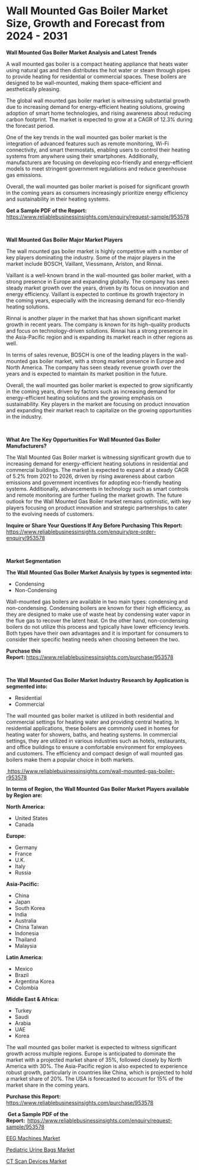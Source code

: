 <p><h1>Wall Mounted Gas Boiler Market Size, Growth and Forecast from 2024 - 2031</h1></p><p><strong>Wall Mounted Gas Boiler Market Analysis and Latest Trends</strong></p>
<p><p>A wall mounted gas boiler is a compact heating appliance that heats water using natural gas and then distributes the hot water or steam through pipes to provide heating for residential or commercial spaces. These boilers are designed to be wall-mounted, making them space-efficient and aesthetically pleasing.</p><p>The global wall mounted gas boiler market is witnessing substantial growth due to increasing demand for energy-efficient heating solutions, growing adoption of smart home technologies, and rising awareness about reducing carbon footprint. The market is expected to grow at a CAGR of 12.3% during the forecast period.</p><p>One of the key trends in the wall mounted gas boiler market is the integration of advanced features such as remote monitoring, Wi-Fi connectivity, and smart thermostats, enabling users to control their heating systems from anywhere using their smartphones. Additionally, manufacturers are focusing on developing eco-friendly and energy-efficient models to meet stringent government regulations and reduce greenhouse gas emissions.</p><p>Overall, the wall mounted gas boiler market is poised for significant growth in the coming years as consumers increasingly prioritize energy efficiency and sustainability in their heating systems.</p></p>
<p><strong>Get a Sample PDF of the Report:&nbsp;</strong> <a href="https://www.reliablebusinessinsights.com/enquiry/request-sample/953578">https://www.reliablebusinessinsights.com/enquiry/request-sample/953578</a></p>
<p>&nbsp;</p>
<p><strong>Wall Mounted Gas Boiler Major Market Players</strong></p>
<p><p>The wall mounted gas boiler market is highly competitive with a number of key players dominating the industry. Some of the major players in the market include BOSCH, Vaillant, Viessmann, Ariston, and Rinnai.</p><p>Vaillant is a well-known brand in the wall-mounted gas boiler market, with a strong presence in Europe and expanding globally. The company has seen steady market growth over the years, driven by its focus on innovation and energy efficiency. Vaillant is expected to continue its growth trajectory in the coming years, especially with the increasing demand for eco-friendly heating solutions.</p><p>Rinnai is another player in the market that has shown significant market growth in recent years. The company is known for its high-quality products and focus on technology-driven solutions. Rinnai has a strong presence in the Asia-Pacific region and is expanding its market reach in other regions as well.</p><p>In terms of sales revenue, BOSCH is one of the leading players in the wall-mounted gas boiler market, with a strong market presence in Europe and North America. The company has seen steady revenue growth over the years and is expected to maintain its market position in the future.</p><p>Overall, the wall mounted gas boiler market is expected to grow significantly in the coming years, driven by factors such as increasing demand for energy-efficient heating solutions and the growing emphasis on sustainability. Key players in the market are focusing on product innovation and expanding their market reach to capitalize on the growing opportunities in the industry.</p></p>
<p>&nbsp;</p>
<p><strong>What Are The Key Opportunities For Wall Mounted Gas Boiler Manufacturers?</strong></p>
<p><p>The Wall Mounted Gas Boiler market is witnessing significant growth due to increasing demand for energy-efficient heating solutions in residential and commercial buildings. The market is expected to expand at a steady CAGR of 5.2% from 2021 to 2026, driven by rising awareness about carbon emissions and government incentives for adopting eco-friendly heating systems. Additionally, advancements in technology such as smart controls and remote monitoring are further fueling the market growth. The future outlook for the Wall Mounted Gas Boiler market remains optimistic, with key players focusing on product innovation and strategic partnerships to cater to the evolving needs of customers.</p></p>
<p><strong>Inquire or Share Your Questions If Any Before Purchasing This Report:</strong> <a href="https://www.reliablebusinessinsights.com/enquiry/pre-order-enquiry/953578">https://www.reliablebusinessinsights.com/enquiry/pre-order-enquiry/953578</a></p>
<p>&nbsp;</p>
<p><strong>Market Segmentation</strong></p>
<p><strong>The Wall Mounted Gas Boiler Market Analysis by types is segmented into:</strong></p>
<p><ul><li>Condensing</li><li>Non-Condensing</li></ul></p>
<p><p>Wall-mounted gas boilers are available in two main types: condensing and non-condensing. Condensing boilers are known for their high efficiency, as they are designed to make use of waste heat by condensing water vapor in the flue gas to recover the latent heat. On the other hand, non-condensing boilers do not utilize this process and typically have lower efficiency levels. Both types have their own advantages and it is important for consumers to consider their specific heating needs when choosing between the two.</p></p>
<p><strong>Purchase this Report:&nbsp;</strong><a href="https://www.reliablebusinessinsights.com/purchase/953578">https://www.reliablebusinessinsights.com/purchase/953578</a></p>
<p>&nbsp;</p>
<p><strong>The Wall Mounted Gas Boiler Market Industry Research by Application is segmented into:</strong></p>
<p><ul><li>Residential</li><li>Commercial</li></ul></p>
<p><p>The wall mounted gas boiler market is utilized in both residential and commercial settings for heating water and providing central heating. In residential applications, these boilers are commonly used in homes for heating water for showers, baths, and heating systems. In commercial settings, they are utilized in various industries such as hotels, restaurants, and office buildings to ensure a comfortable environment for employees and customers. The efficiency and compact design of wall mounted gas boilers make them a popular choice in both markets.</p></p>
<p><a href="https://www.reliablebusinessinsights.com/wall-mounted-gas-boiler-r953578">&nbsp;https://www.reliablebusinessinsights.com/wall-mounted-gas-boiler-r953578</a></p>
<p><strong>In terms of Region, the Wall Mounted Gas Boiler Market Players available by Region are:</strong></p>
<p>
    <p> <strong> North America: </strong>
        <ul>
            <li>United States</li>
            <li>Canada</li>
        </ul>
        </p> 
    <p> <strong> Europe: </strong>
        <ul>
            <li>Germany</li>
            <li>France</li>
            <li>U.K.</li>
            <li>Italy</li>
            <li>Russia</li>
        </ul>
        </p> 
    <p> <strong> Asia-Pacific: </strong>
        <ul>
            <li>China</li>
            <li>Japan</li>
            <li>South Korea</li>
            <li>India</li>
            <li>Australia</li>
            <li>China Taiwan</li>
            <li>Indonesia</li>
            <li>Thailand</li>
            <li>Malaysia</li>
        </ul>
        </p> 
    <p> <strong> Latin America: </strong>
        <ul>
            <li>Mexico</li>
            <li>Brazil</li>
            <li>Argentina Korea</li>
            <li>Colombia</li>
        </ul>
        </p> 
    <p> <strong> Middle East & Africa: </strong>
        <ul>
            <li>Turkey</li>
            <li>Saudi</li>
            <li>Arabia</li>
            <li>UAE</li>
            <li>Korea</li>
        </ul>
    </p>
    </p>
<p><p>The wall mounted gas boiler market is expected to witness significant growth across multiple regions. Europe is anticipated to dominate the market with a projected market share of 35%, followed closely by North America with 30%. The Asia-Pacific region is also expected to experience robust growth, particularly in countries like China, which is projected to hold a market share of 20%. The USA is forecasted to account for 15% of the market share in the coming years.</p></p>
<p><strong>Purchase this Report: </strong><a href="https://www.reliablebusinessinsights.com/purchase/953578">https://www.reliablebusinessinsights.com/purchase/953578</a></p>
<p>&nbsp;<strong>Get a Sample PDF of the Report:&nbsp;&nbsp;</strong><a href="https://www.reliablebusinessinsights.com/enquiry/request-sample/953578">https://www.reliablebusinessinsights.com/enquiry/request-sample/953578</a></p>
<p><strong></strong></p>
<p><p><a href="https://github.com/susanjprice2023/Market-Research-Report-List-2/blob/main/eeg-machines-market.md">EEG Machines Market</a></p><p><a href="https://github.com/nancykennedykellievqfqt2/Market-Research-Report-List-3/blob/main/pediatric-urine-bags-market.md">Pediatric Urine Bags Market</a></p><p><a href="https://github.com/dmmanir420/Market-Research-Report-List-1/blob/main/ct-scan-devices-market.md">CT Scan Devices Market</a></p></p>